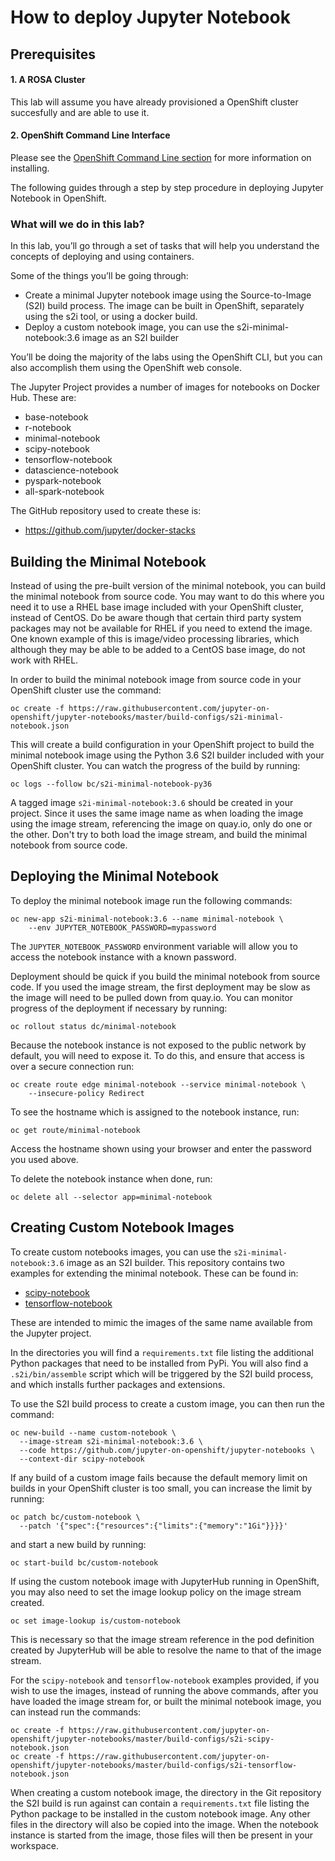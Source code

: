 # How to deploy Jupyter Notebook #

## Prerequisites

#### 1. A ROSA Cluster
This lab will assume you have already provisioned a OpenShift cluster succesfully and are able to use it.  

#### 2. OpenShift Command Line Interface
Please see the [OpenShift Command Line section](/rosa/1-account_setup/#install-the-openshift-cli) for more information on installing.

The following guides through a step by step procedure in deploying Jupyter Notebook in OpenShift.

### What will we do in this lab?
In this lab, you’ll go through a set of tasks that will help you understand the concepts of deploying and using containers.

Some of the things you’ll be going through:

- Create a minimal Jupyter notebook image using the Source-to-Image (S2I) build process. The image can be built in OpenShift, separately using the s2i tool, or using a docker build.
- Deploy a custom notebook image, you can use the s2i-minimal-notebook:3.6 image as an S2I builder

You’ll be doing the majority of the labs using the OpenShift CLI, but you can also accomplish them using the OpenShift web console.

The Jupyter Project provides a number of images for notebooks on Docker Hub. These are:

* base-notebook
* r-notebook
* minimal-notebook
* scipy-notebook
* tensorflow-notebook
* datascience-notebook
* pyspark-notebook
* all-spark-notebook

The GitHub repository used to create these is:

* https://github.com/jupyter/docker-stacks

Building the Minimal Notebook
-----------------------------

Instead of using the pre-built version of the minimal notebook, you can build the minimal notebook from source code. You may want to do this where you need it to use a RHEL base image included with your OpenShift cluster, instead of CentOS. Do be aware though that certain third party system packages may not be available for RHEL if you need to extend the image. One known example of this is image/video processing libraries, which although they may be able to be added to a CentOS base image, do not work with RHEL.

In order to build the minimal notebook image from source code in your OpenShift cluster use the command:

```
oc create -f https://raw.githubusercontent.com/jupyter-on-openshift/jupyter-notebooks/master/build-configs/s2i-minimal-notebook.json
```

This will create a build configuration in your OpenShift project to build the minimal notebook image using the Python 3.6 S2I builder included with your OpenShift cluster. You can watch the progress of the build by running:

```
oc logs --follow bc/s2i-minimal-notebook-py36
```

A tagged image ``s2i-minimal-notebook:3.6`` should be created in your project. Since it uses the same image name as when loading the image using the image stream, referencing the image on quay.io, only do one or the other. Don't try to both load the image stream, and build the minimal notebook from source code.

Deploying the Minimal Notebook
------------------------------

To deploy the minimal notebook image run the following commands:

```
oc new-app s2i-minimal-notebook:3.6 --name minimal-notebook \
    --env JUPYTER_NOTEBOOK_PASSWORD=mypassword
```

The ``JUPYTER_NOTEBOOK_PASSWORD`` environment variable will allow you to access the notebook instance with a known password.

Deployment should be quick if you build the minimal notebook from source code. If you used the image stream, the first deployment may be slow as the image will need to be pulled down from quay.io. You can monitor progress of the deployment if necessary by running:

```
oc rollout status dc/minimal-notebook
```

Because the notebook instance is not exposed to the public network by default, you will need to expose it. To do this, and ensure that access is over a secure connection run:

```
oc create route edge minimal-notebook --service minimal-notebook \
    --insecure-policy Redirect
```

To see the hostname which is assigned to the notebook instance, run:

```
oc get route/minimal-notebook
```

Access the hostname shown using your browser and enter the password you used above.

To delete the notebook instance when done, run:

```
oc delete all --selector app=minimal-notebook
```

Creating Custom Notebook Images
-------------------------------

To create custom notebooks images, you can use the ``s2i-minimal-notebook:3.6`` image as an S2I builder. This repository contains two examples for extending the minimal notebook. These can be found in:

* [scipy-notebook](./scipy-notebook)
* [tensorflow-notebook](./tensorflow-notebook)

These are intended to mimic the images of the same name available from the Jupyter project.

In the directories you will find a ``requirements.txt`` file listing the additional Python packages that need to be installed from PyPi. You will also find a ``.s2i/bin/assemble`` script which will be triggered by the S2I build process, and which installs further packages and extensions.

To use the S2I build process to create a custom image, you can then run the command:

```
oc new-build --name custom-notebook \
  --image-stream s2i-minimal-notebook:3.6 \
  --code https://github.com/jupyter-on-openshift/jupyter-notebooks \
  --context-dir scipy-notebook
```

If any build of a custom image fails because the default memory limit on builds in your OpenShift cluster is too small, you can increase the limit by running:

```
oc patch bc/custom-notebook \
  --patch '{"spec":{"resources":{"limits":{"memory":"1Gi"}}}}'
```

and start a new build by running:

```
oc start-build bc/custom-notebook
```

If using the custom notebook image with JupyterHub running in OpenShift, you may also need to set the image lookup policy on the image stream created.

```
oc set image-lookup is/custom-notebook
```

This is necessary so that the image stream reference in the pod definition created by JupyterHub will be able to resolve the name to that of the image stream.

For the ``scipy-notebook`` and ``tensorflow-notebook`` examples provided, if you wish to use the images, instead of running the above commands, after you have loaded the image stream for, or built the minimal notebook image, you can instead run the commands:

```
oc create -f https://raw.githubusercontent.com/jupyter-on-openshift/jupyter-notebooks/master/build-configs/s2i-scipy-notebook.json
oc create -f https://raw.githubusercontent.com/jupyter-on-openshift/jupyter-notebooks/master/build-configs/s2i-tensorflow-notebook.json
```

When creating a custom notebook image, the directory in the Git repository the S2I build is run against can contain a ``requirements.txt`` file listing the Python package to be installed in the custom notebook image. Any other files in the directory will also be copied into the image. When the notebook instance is started from the image, those files will then be present in your workspace.
